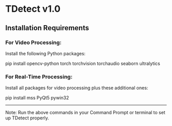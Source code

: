 # TDetect v1.0

## Installation Requirements

### For Video Processing:
Install the following Python packages:

pip install opencv-python torch torchvision torchaudio seaborn ultralytics

### For Real-Time Processing:
Install all packages for video processing plus these additional ones:

pip install mss PyQt5 pywin32

---

Note: Run the above commands in your Command Prompt or terminal to set up TDetect properly.
